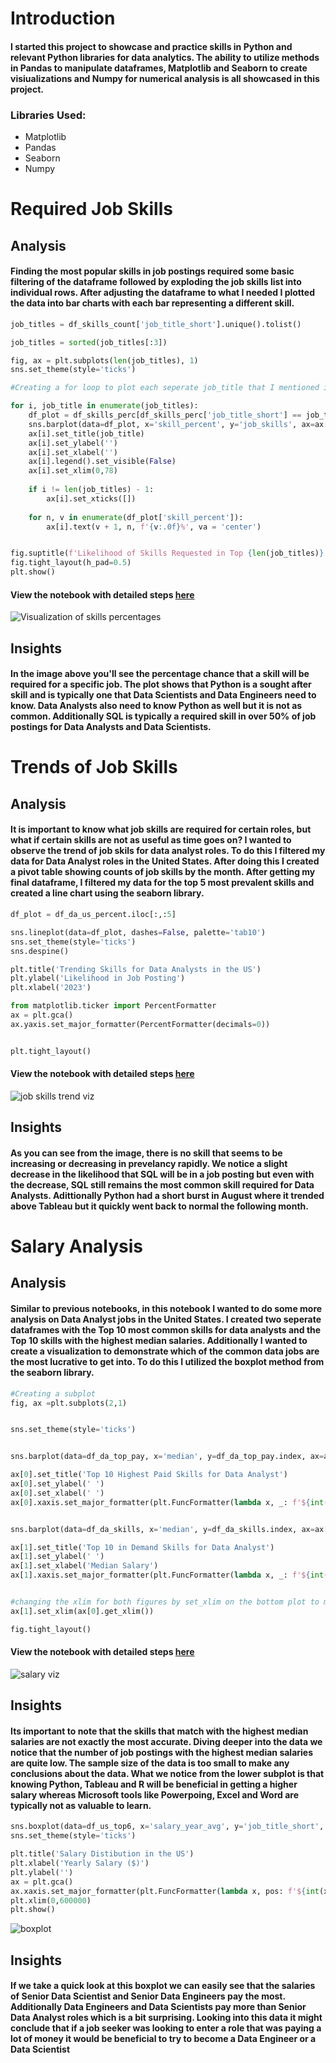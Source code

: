 # Introduction 
#### I started this project to showcase and practice skills in Python and relevant Python libraries for data analytics. The ability to utilize methods in Pandas to manipulate dataframes, Matplotlib and Seaborn to create visiualizations and Numpy for numerical analysis is all showcased in this project.

### Libraries Used:
- Matplotlib
- Pandas
- Seaborn 
- Numpy


# Required Job Skills
## Analysis 
#### Finding the most popular skills in job postings required some basic filtering of the dataframe followed by exploding the job skills list into individual rows. After adjusting the dataframe to what I needed I plotted the data into bar charts with each bar representing a different skill. 
``` python
job_titles = df_skills_count['job_title_short'].unique().tolist()

job_titles = sorted(job_titles[:3])

fig, ax = plt.subplots(len(job_titles), 1)
sns.set_theme(style='ticks')

#Creating a for loop to plot each seperate job_title that I mentioned in my list

for i, job_title in enumerate(job_titles):
    df_plot = df_skills_perc[df_skills_perc['job_title_short'] == job_title].head()
    sns.barplot(data=df_plot, x='skill_percent', y='job_skills', ax=ax[i], hue='skill_percent', palette='dark:r_r')
    ax[i].set_title(job_title)
    ax[i].set_ylabel('')
    ax[i].set_xlabel('')
    ax[i].legend().set_visible(False)
    ax[i].set_xlim(0,78)
    
    if i != len(job_titles) - 1:
        ax[i].set_xticks([])
    
    for n, v in enumerate(df_plot['skill_percent']):
        ax[i].text(v + 1, n, f'{v:.0f}%', va = 'center')


fig.suptitle(f'Likelihood of Skills Requested in Top {len(job_titles)} Postings', fontsize=14)
fig.tight_layout(h_pad=0.5)
plt.show()
```
#### View the notebook with detailed steps [here](3_Skills_Demand.ipynb)


![Visualization of skills percentages](images/skill_demand_percentages.png)

## Insights
#### In the image above you'll see the percentage chance that a skill will be required for a specific job. The plot shows that Python is a sought after skill and is typically one that Data Scientists and Data Engineers need to know. Data Analysts also need to know Python as well but it is not as common. Additionally SQL is typically a required skill in over 50% of job postings for Data Analysts and Data Scientists. 

# Trends of Job Skills 
## Analysis 
#### It is important to know what job skills are required for certain roles, but what if certain skills are not as useful as time goes on? I wanted to observe the trend of job skils for data analyst roles. To do this I filtered my data for Data Analyst roles in the United States. After doing this I created a pivot table showing counts of job skills by the month. After getting my final dataframe, I filtered my data for the top 5 most prevalent skills and created a line chart using the seaborn library.
``` python
df_plot = df_da_us_percent.iloc[:,:5]

sns.lineplot(data=df_plot, dashes=False, palette='tab10')
sns.set_theme(style='ticks')
sns.despine()

plt.title('Trending Skills for Data Analysts in the US')
plt.ylabel('Likelihood in Job Posting')
plt.xlabel('2023')

from matplotlib.ticker import PercentFormatter
ax = plt.gca()
ax.yaxis.set_major_formatter(PercentFormatter(decimals=0))


plt.tight_layout()
```
#### View the notebook with detailed steps [here](4_Skills_Trends.ipynb)
![job skills trend viz](images/skills_trend.png)

## Insights 
#### As you can see from the image, there is no skill that seems to be increasing or decreasing in prevelancy rapidly. We notice a slight decrease in the likelihood that SQL will be in a job posting but even with the decrease, SQL still remains the most common skill required for Data Analysts. Adittionally Python had a short burst in August where it trended above Tableau but it quickly went back to normal the following month.

# Salary Analysis 
## Analysis
#### Similar to previous notebooks, in this notebook I wanted to do some more analysis on Data Analyst jobs in the United States. I created two seperate dataframes with the Top 10 most common skills for data analysts and the Top 10 skills with the highest median salaries. Additionally I wanted to create a visualization to demonstrate which of the common data jobs are the most lucrative to get into. To do this I utilized the boxplot method from the seaborn library. 
``` python 
#Creating a subplot
fig, ax =plt.subplots(2,1)


sns.set_theme(style='ticks')


sns.barplot(data=df_da_top_pay, x='median', y=df_da_top_pay.index, ax=ax[0], hue='median', palette='dark:b_r', legend=False)

ax[0].set_title('Top 10 Highest Paid Skills for Data Analyst')
ax[0].set_ylabel(' ')
ax[0].set_xlabel(' ')
ax[0].xaxis.set_major_formatter(plt.FuncFormatter(lambda x, _: f'${int(x/1000)}K'))


sns.barplot(data=df_da_skills, x='median', y=df_da_skills.index, ax=ax[1], hue='median', palette='light:b', legend=False)

ax[1].set_title('Top 10 in Demand Skills for Data Analyst')
ax[1].set_ylabel(' ')
ax[1].set_xlabel('Median Salary')
ax[1].xaxis.set_major_formatter(plt.FuncFormatter(lambda x, _: f'${int(x/1000)}K'))


#changing the xlim for both figures by set_xlim on the bottom plot to match the current xlim of top plot
ax[1].set_xlim(ax[0].get_xlim())

fig.tight_layout()
```
#### View the notebook with detailed steps [here](5_Salary_Analysis.ipynb)

![salary viz](images/salary_viz.png)

## Insights
#### Its important to note that the skills that match with the highest median salaries are not exactly the most accurate. Diving deeper into the data we notice that the number of job postings with the highest median salaries are quite low. The sample size of the data is too small to make any conclusions about the data. What we notice from the lower subplot is that knowing Python, Tableau and R will be beneficial in getting a higher salary whereas Microsoft tools like Powerpoing, Excel and Word are typically not as valuable to learn.
``` python
sns.boxplot(data=df_us_top6, x='salary_year_avg', y='job_title_short', order=job_order)
sns.set_theme(style='ticks')

plt.title('Salary Distibution in the US')
plt.xlabel('Yearly Salary ($)')
plt.ylabel('')
ax = plt.gca()
ax.xaxis.set_major_formatter(plt.FuncFormatter(lambda x, pos: f'${int(x/1000)}K'))
plt.xlim(0,600000)
plt.show()
```
![boxplot](images/salary_boxplot_viz.png) 

## Insights
#### If we take a quick look at this boxplot we can easily see that the salaries of Senior Data Scientist and Senior Data Engineers pay the most. Additionally Data Engineers and Data Scientists pay more than  Senior Data Analyst roles which is a bit surprising. Looking into this data it might conclude that if a job seeker was looking to enter a role that was paying a lot of money it would be beneficial to try to become a Data Engineer or a Data Scientist 
